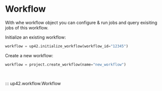# Workflow

With whe workflow object you can configure & run jobs and query exisiting jobs of this 
workflow.

Initialize an existing workflow:

```python
workflow = up42.initialize_workflow(workflow_id="12345")
```

Create a new workflow:
```python
workflow = project.create_workflow(name="new_workflow")
```

<br>

::: up42.workflow.Workflow
